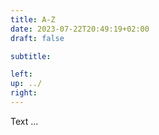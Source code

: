 ```yaml
---
title: A-Z
date: 2023-07-22T20:49:19+02:00
draft: false

subtitle: 

left: 
up: ../
right: 
---
```


Text ...

